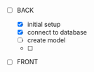 - [ ] BACK

  - [x] initial setup
  - [x] connect to database
  - [ ] create model
  - [ ]

- [ ] FRONT

